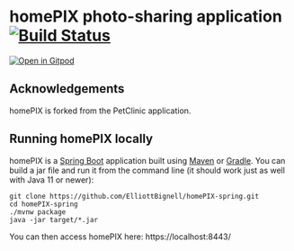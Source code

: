 # homePIX photo-sharing application [![Build Status](https://github.com/spring-projects/spring-petclinic/actions/workflows/maven-build.yml/badge.svg)](https://github.com/spring-projects/spring-petclinic/actions/workflows/maven-build.yml)

[![Open in Gitpod](https://gitpod.io/button/open-in-gitpod.svg)](https://gitpod.io/#https://github.com/spring-projects/spring-petclinic)

## Acknowledgements

homePIX is forked from the PetClinic application.

## Running homePIX locally
homePIX is a [Spring Boot](https://spring.io/guides/gs/spring-boot) application built using [Maven](https://spring.io/guides/gs/maven/) or [Gradle](https://spring.io/guides/gs/gradle/). You can build a jar file and run it from the command line (it should work just as well with Java 11 or newer):


```
git clone https://github.com/ElliottBignell/homePIX-spring.git
cd homePIX-spring
./mvnw package
java -jar target/*.jar
```

You can then access homePIX here: https://localhost:8443/
